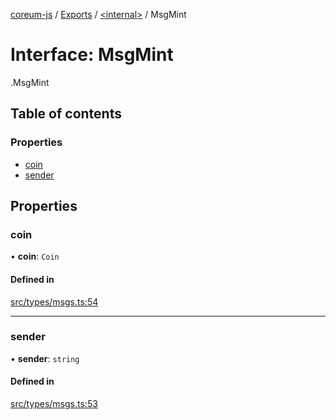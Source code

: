 [coreum-js](../README.md) / [Exports](../modules.md) / [<internal\>](../modules/internal_.md) / MsgMint

# Interface: MsgMint

[<internal>](../modules/internal_.md).MsgMint

## Table of contents

### Properties

- [coin](internal_.MsgMint.md#coin)
- [sender](internal_.MsgMint.md#sender)

## Properties

### coin

• **coin**: `Coin`

#### Defined in

[src/types/msgs.ts:54](https://github.com/PulsaraIO/coreum-js/blob/63824e3/src/types/msgs.ts#L54)

___

### sender

• **sender**: `string`

#### Defined in

[src/types/msgs.ts:53](https://github.com/PulsaraIO/coreum-js/blob/63824e3/src/types/msgs.ts#L53)
